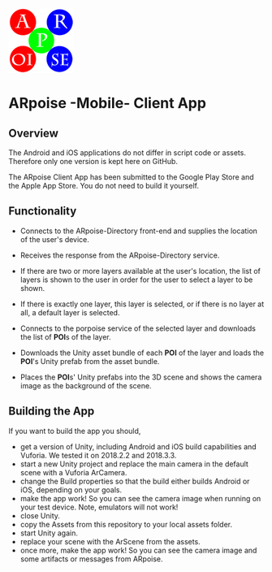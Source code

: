![ARpoise Logo](/images/arpoise_logo_rgb-128.png)
# ARpoise -Mobile- Client App

## Overview
The Android and iOS applications do not differ in script code or assets. Therefore only one version is kept here on GitHub.

The ARpoise Client App has been submitted to the Google Play Store and the Apple App Store. 
You do not need to build it yourself.

## Functionality
- Connects to the ARpoise-Directory front-end and supplies the location of the user's device.

- Receives the response from the ARpoise-Directory service.

- If there are two or more layers available at the user's location, the list of layers is shown to the user
  in order for the user to select a layer to be shown.
  
- If there is exactly one layer, this layer is selected, or if there is no layer at all, a default layer is selected.

- Connects to the porpoise service of the selected layer and downloads the list of **POI**s of the layer.

- Downloads the Unity asset bundle of each **POI** of the layer and loads the **POI**'s Unity prefab from the asset bundle.

- Places the **POI**s' Unity prefabs into the 3D scene and shows the camera image as the background of the scene.

## Building the App
If you want to build the app you should, 

- get a version of Unity, including Android and iOS build capabilities and Vuforia. We tested it on 2018.2.2 and 2018.3.3.
- start a new Unity project and replace the main camera in the default scene with a Vuforia ArCamera.
- change the Build properties so that the build either builds Android or iOS, depending on your goals.
- make the app work! So you can see the camera image when running on your test device. Note, emulators will not work!
- close Unity.
- copy the Assets from this repository to your local assets folder.
- start Unity again.
- replace your scene with the ArScene from the assets.
- once more, make the app work! So you can see the camera image and some artifacts or messages from ARpoise.
